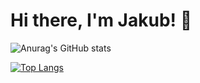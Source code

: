 # Hi there, I'm Jakub! 👋

![Anurag's GitHub stats](https://github-readme-stats.vercel.app/api?username=jakubrobaszek&show_icons=true&theme=radical)

[![Top Langs](https://github-readme-stats.vercel.app/api/top-langs/?username=jakubrobaszek&layout=compact)](https://github.com/anuraghazra/github-readme-stats)
